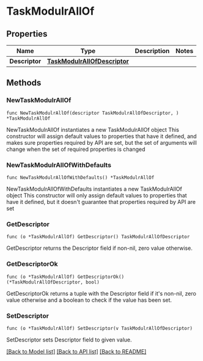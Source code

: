 # TaskModulrAllOf

## Properties

Name | Type | Description | Notes
------------ | ------------- | ------------- | -------------
**Descriptor** | [**TaskModulrAllOfDescriptor**](TaskModulrAllOfDescriptor.md) |  | 

## Methods

### NewTaskModulrAllOf

`func NewTaskModulrAllOf(descriptor TaskModulrAllOfDescriptor, ) *TaskModulrAllOf`

NewTaskModulrAllOf instantiates a new TaskModulrAllOf object
This constructor will assign default values to properties that have it defined,
and makes sure properties required by API are set, but the set of arguments
will change when the set of required properties is changed

### NewTaskModulrAllOfWithDefaults

`func NewTaskModulrAllOfWithDefaults() *TaskModulrAllOf`

NewTaskModulrAllOfWithDefaults instantiates a new TaskModulrAllOf object
This constructor will only assign default values to properties that have it defined,
but it doesn't guarantee that properties required by API are set

### GetDescriptor

`func (o *TaskModulrAllOf) GetDescriptor() TaskModulrAllOfDescriptor`

GetDescriptor returns the Descriptor field if non-nil, zero value otherwise.

### GetDescriptorOk

`func (o *TaskModulrAllOf) GetDescriptorOk() (*TaskModulrAllOfDescriptor, bool)`

GetDescriptorOk returns a tuple with the Descriptor field if it's non-nil, zero value otherwise
and a boolean to check if the value has been set.

### SetDescriptor

`func (o *TaskModulrAllOf) SetDescriptor(v TaskModulrAllOfDescriptor)`

SetDescriptor sets Descriptor field to given value.



[[Back to Model list]](../README.md#documentation-for-models) [[Back to API list]](../README.md#documentation-for-api-endpoints) [[Back to README]](../README.md)


